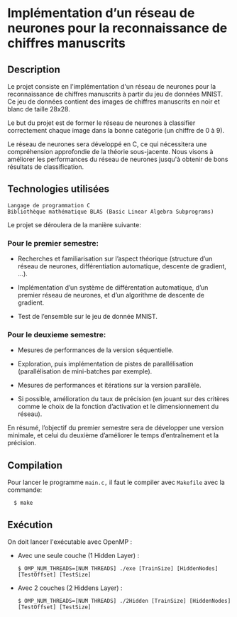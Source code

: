 # Implémentation d’un réseau de neurones pour la reconnaissance de chiffres manuscrits

## Description

Le projet consiste en l'implémentation d'un réseau de neurones pour la reconnaissance de chiffres manuscrits à partir du jeu de données MNIST. Ce jeu de données contient des images de chiffres manuscrits en noir et blanc de taille 28x28.

Le but du projet est de former le réseau de neurones à classifier correctement chaque image dans la bonne catégorie (un chiffre de 0 à 9).

Le réseau de neurones sera développé en C, ce qui nécessitera une compréhension approfondie de la théorie sous-jacente. Nous visons à améliorer les performances du réseau de neurones jusqu'à obtenir de bons résultats de classification.

## Technologies utilisées

    Langage de programmation C
    Bibliothèque mathématique BLAS (Basic Linear Algebra Subprograms)
    
Le projet se déroulera de la manière suivante:

### Pour le premier semestre:

  * Recherches et familiarisation sur l’aspect théorique (structure d’un réseau de neurones, différentiation automatique, descente de gradient, …).

  * Implémentation d’un système de différentation automatique, d’un premier réseau de neurones, et d’un algorithme de descente de gradient.

  * Test de l’ensemble sur le jeu de donnée MNIST.

### Pour le deuxieme semestre:

  * Mesures de performances de la version séquentielle.

  * Exploration, puis implémentation de pistes de parallélisation (parallélisation de mini-batches par exemple).

  * Mesures de performances et itérations sur la version parallèle.

  * Si possible, amélioration du taux de précision (en jouant sur des critères comme le choix de la fonction d’activation et le dimensionnement du réseau).


En résumé, l’objectif du premier semestre sera de développer une version minimale, et celui du deuxième d’améliorer le temps d’entraînement et la précision.



## Compilation

Pour lancer le programme `main.c,` il faut le compiler avec `Makefile` avec la commande:

      $ make
      
## Exécution

On doit lancer l'exécutable avec OpenMP :

  * Avec une seule couche (1 Hidden Layer) :
  
        $ OMP_NUM_THREADS=[NUM THREADS] ./exe [TrainSize] [HiddenNodes] [TestOffset] [TestSize]
       
  * Avec 2 couches (2 Hiddens Layer) :
  
        $ OMP_NUM_THREADS=[NUM THREADS] ./2Hidden [TrainSize] [HiddenNodes] [TestOffset] [TestSize]
  

